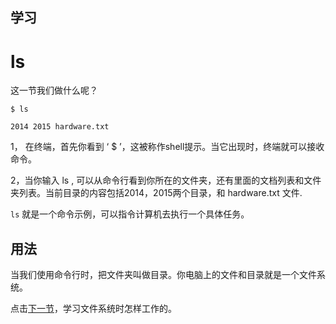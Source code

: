 学习
----

# **ls**

 这一节我们做什么呢？
 
 ```
$ ls

2014 2015 hardware.txt
 ```
 
 1， 在终端，首先你看到 ‘ $ ’，这被称作shell提示。当它出现时，终端就可以接收命令。
 
 2，当你输入 ls , 可以从命令行看到你所在的文件夹，还有里面的文档列表和文件夹列表。当前目录的内容包括2014，2015两个目录，和 hardware.txt 文件.
 
 `` ls `` 就是一个命令示例，可以指令计算机去执行一个具体任务。
 
 
 
      
 
用法
---

当我们使用命令行时，把文件夹叫做目录。你电脑上的文件和目录就是一个文件系统。

点击[下一节](filesystem.md '文件系统')，学习文件系统时怎样工作的。

